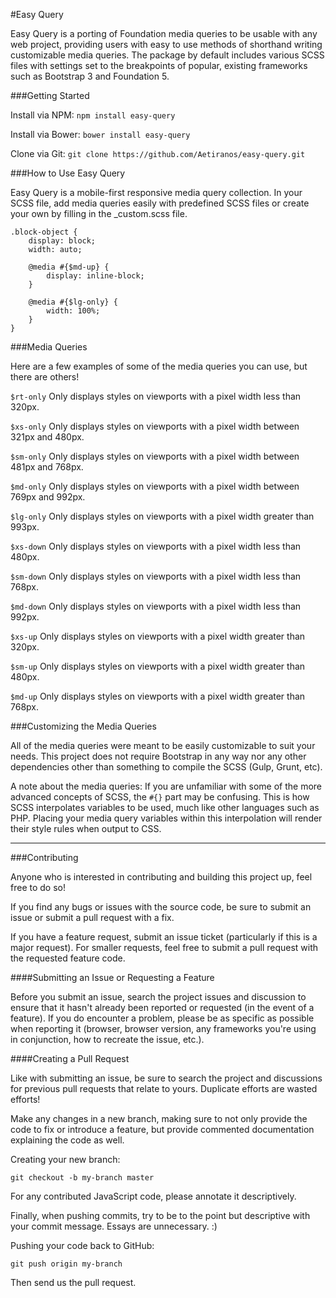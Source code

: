 #Easy Query

Easy Query is a porting of Foundation media queries to be usable with any web project, providing users with easy to use methods of shorthand writing customizable media queries. The package by default includes various SCSS files with settings set to the breakpoints of popular, existing frameworks such as Bootstrap 3 and Foundation 5.  

###Getting Started

Install via NPM: `npm install easy-query`

Install via Bower: `bower install easy-query`

Clone via Git: `git clone https://github.com/Aetiranos/easy-query.git`

###How to Use Easy Query

Easy Query is a mobile-first responsive media query collection. In your SCSS file, add media queries easily with predefined SCSS files or create your own by filling in the _custom.scss file.

```
.block-object {
    display: block;
    width: auto;
    
    @media #{$md-up} {
        display: inline-block;
    }
    
    @media #{$lg-only} {
        width: 100%;
    }
}
```

###Media Queries

Here are a few examples of some of the media queries you can use, but there are others!

`$rt-only` Only displays styles on viewports with a pixel width less than 320px.

`$xs-only` Only displays styles on viewports with a pixel width between 321px and 480px.

`$sm-only` Only displays styles on viewports with a pixel width between 481px and 768px.

`$md-only` Only displays styles on viewports with a pixel width between 769px and 992px.

`$lg-only` Only displays styles on viewports with a pixel width greater than 993px.

`$xs-down` Only displays styles on viewports with a pixel width less than 480px.

`$sm-down` Only displays styles on viewports with a pixel width less than 768px.

`$md-down` Only displays styles on viewports with a pixel width less than 992px.

`$xs-up` Only displays styles on viewports with a pixel width greater than 320px.

`$sm-up` Only displays styles on viewports with a pixel width greater than 480px.

`$md-up` Only displays styles on viewports with a pixel width greater than 768px.


###Customizing the Media Queries

All of the media queries were meant to be easily customizable to suit your needs. This project does not require Bootstrap in any way nor any other dependencies other than something to compile the SCSS (Gulp, Grunt, etc).
 
A note about the media queries: If you are unfamiliar with some of the more advanced concepts of SCSS, the `#{}` part may be confusing. This is how SCSS interpolates variables to be used, much like other languages such as PHP. Placing your media query variables within this interpolation will render their style rules when output to CSS.

___

###Contributing

Anyone who is interested in contributing and building this project up, feel free to do so! 

If you find any bugs or issues with the source code, be sure to submit an issue or submit a pull request with a fix.

If you have a feature request, submit an issue ticket (particularly if this is a major request). For smaller requests, feel free to submit a pull request with the requested feature code.

####Submitting an Issue or Requesting a Feature

Before you submit an issue, search the project issues and discussion to ensure that it hasn't already been reported or requested (in the event of a feature). If you do encounter a problem, please be as specific as possible when reporting it (browser, browser version, any frameworks you're using in conjunction, how to recreate the issue, etc.). 

####Creating a Pull Request

Like with submitting an issue, be sure to search the project and discussions for previous pull requests that relate to yours. Duplicate efforts are wasted efforts!

Make any changes in a new branch, making sure to not only provide the code to fix or introduce a feature, but provide commented documentation explaining the code as well. 

Creating your new branch: 

`git checkout -b my-branch master`

For any contributed JavaScript code, please annotate it descriptively. 

Finally, when pushing commits, try to be to the point but descriptive with your commit message. Essays are unnecessary. :)

Pushing your code back to GitHub: 

`git push origin my-branch`

Then send us the pull request. 